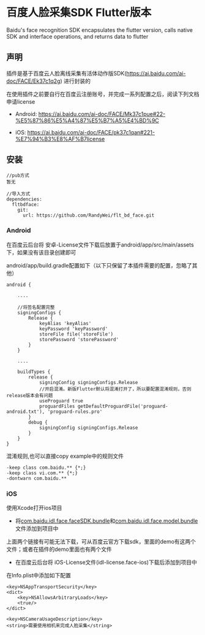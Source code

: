 # 百度人脸采集SDK Flutter版本

Baidu&#x27;s face recognition SDK encapsulates the flutter version, calls native SDK and interface operations, and returns data to flutter

## 声明

插件是基于百度云人脸离线采集有活体动作版SDK(https://ai.baidu.com/ai-doc/FACE/Ek37c1q2g) 进行封装的

在使用插件之前要自行在百度云注册账号，并完成一系列配置之后，阅读下列文档申请license

- Android: https://ai.baidu.com/ai-doc/FACE/Mk37c1pue#22-%E5%87%86%E5%A4%87%E5%B7%A5%E4%BD%9C

- iOS: https://ai.baidu.com/ai-doc/FACE/pk37c1qan#221-%E7%94%B3%E8%AF%B7license


## 安装

```
//pub方式
暂无

//导入方式
dependencies:
  fltbdface:
    git:
      url: https://github.com/RandyWei/flt_bd_face.git
```

### Android

在百度云后台将 安卓-License文件下载后放置于android/app/src/main/assets下，如果没有该目录创建即可

android/app/build.gradle配置如下（以下只保留了本插件需要的配置，忽略了其他）
```
android {

    ....

    //将签名配置完整
    signingConfigs {
        Release {
            keyAlias 'keyAlias'
            keyPassword 'keyPassword'
            storeFile file('storeFile')
            storePassword 'storePassword'
        }
    }

    ....

    buildTypes {
        release {
            signingConfig signingConfigs.Release
            //开启混淆。新版Flutter默认将混淆打开了，所以要配置混淆规则，否则release版本会有问题
            useProguard true
            proguardFiles getDefaultProguardFile('proguard-android.txt'), 'proguard-rules.pro'
        }
        debug {
            signingConfig signingConfigs.Release
        }
    }
}
```

混淆规则,也可以直接copy example中的规则文件

```
-keep class com.baidu.** {*;}
-keep class vi.com.** {*;}
-dontwarn com.baidu.**
```

### iOS

使用Xcode打开ios项目

- 将[com.baidu.idl.face.faceSDK.bundle](https://raw.githubusercontent.com/RandyWei/flt_bd_face/blob/master/ios/Libs/FaceSDK/com.baidu.idl.face.faceSDK.bundle)和[com.baidu.idl.face.model.bundle](https://raw.githubusercontent.com/RandyWei/flt_bd_face/blob/master/ios/Libs/FaceSDK/com.baidu.idl.face.model.bundle)文件添加到项目中

上面两个链接有可能无法下载，可从百度云官方下载sdk，里面的demo有这两个文件；或者在插件的demo里面也有两个文件

- 在百度云后台将 iOS-License文件(idl-license.face-ios)下载后添加到项目中

在Info.plist中添加如下配置
```
<key>NSAppTransportSecurity</key>
<dict>
    <key>NSAllowsArbitraryLoads</key>
    <true/>
</dict>

<key>NSCameraUsageDescription</key>
<string>需要使用相机来完成人脸采集</string>

```